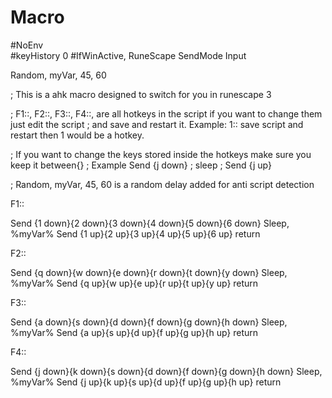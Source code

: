 # Macro
 
#NoEnv  
#keyHistory 0
#IfWinActive, RuneScape
SendMode Input

Random, myVar, 45, 60

; This is a ahk macro designed to switch for you in runescape 3

; F1::, F2::, F3::, F4::, are all hotkeys in the script if you want to change them just edit the script
; and save and restart it. Example: 1:: save script and restart then 1 would be a hotkey.

; If you want to change the keys stored inside the hotkeys make sure you keep it between{}
; Example Send {j down}
;         sleep
;         Send {j up}

; Random, myVar, 45, 60 is a random delay added for anti script detection

F1::

Send {1 down}{2 down}{3 down}{4 down}{5 down}{6 down}
Sleep, %myVar%
Send {1 up}{2 up}{3 up}{4 up}{5 up}{6 up}
return

F2::

Send {q down}{w down}{e down}{r down}{t down}{y down}
Sleep, %myVar%
Send {q up}{w up}{e up}{r up}{t up}{y up}
return

F3::

Send {a down}{s down}{d down}{f down}{g down}{h down}
Sleep, %myVar%
Send {a up}{s up}{d up}{f up}{g up}{h up}
return

F4::

Send {j down}{k down}{s down}{d down}{f down}{g down}{h down}
Sleep, %myVar%
Send {j up}{k up}{s up}{d up}{f up}{g up}{h up}
return
